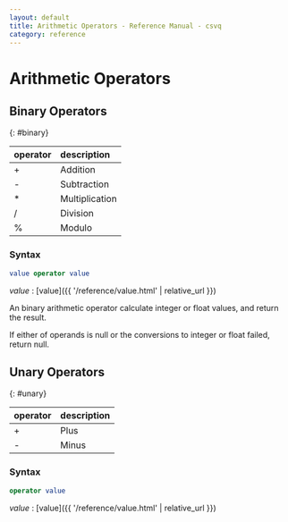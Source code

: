 ```yaml
---
layout: default
title: Arithmetic Operators - Reference Manual - csvq
category: reference
---
```


# Arithmetic Operators

## Binary Operators
{: #binary}

| operator | description |
| :- | :- |
| +  | Addition |
| \- | Subtraction |
| *  | Multiplication |
| /  | Division |
| %  | Modulo |

### Syntax

```sql
value operator value
```

_value_
: [value]({{ '/reference/value.html' | relative_url }})

An binary arithmetic operator calculate integer or float values, and return the result.

If either of operands is null or the conversions to integer or float failed, return null.

## Unary Operators
{: #unary}

| operator | description |
| :- | :- |
| +  | Plus |
| \- | Minus |

### Syntax

```sql
operator value
```

_value_
: [value]({{ '/reference/value.html' | relative_url }})

